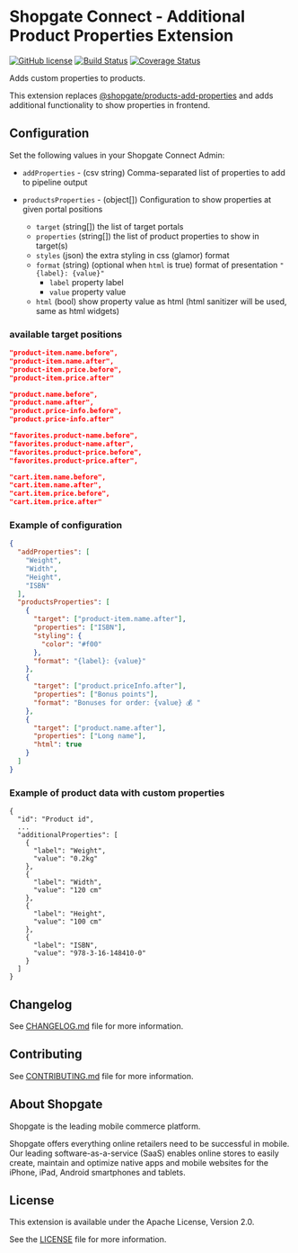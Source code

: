 # Shopgate Connect - Additional Product Properties Extension

[![GitHub license](http://dmlc.github.io/img/apache2.svg)](LICENSE)
[![Build Status](https://travis-ci.org/shopgate/ext-products-add-properties.svg?branch=master)](https://travis-ci.org/shopgate/ext-magento-favorites)
[![Coverage Status](https://coveralls.io/repos/github/shopgate/ext-products-add-properties/badge.svg?branch=master)](https://coveralls.io/github/shopgate/ext-products-add-properties?branch=master)

Adds custom properties to products.

This extension replaces [@shopgate/products-add-properties](https://github.com/shopgate/ext-products-add-properties) and adds additional functionality to show properties in frontend.

## Configuration

Set the following values in your Shopgate Connect Admin:

* `addProperties` - (csv string) Comma-separated list of properties to add to pipeline output
* `productsProperties` - (object[]) Configuration to show properties at given portal positions

    * `target` (string[]) the list of target portals
    * `properties` (string[]) the list of product properties to show in target(s)
    * `styles` (json) the extra styling in css (glamor) format
    * `format` (string) (optional when `html` is true) format of presentation `"{label}: {value}"`
        - `label` property label
        - `value` property value
    * `html` (bool) show property value as html (html sanitizer will be used, same as html widgets)

### available target positions

```json
"product-item.name.before",
"product-item.name.after",
"product-item.price.before",
"product-item.price.after"

"product.name.before",
"product.name.after",
"product.price-info.before",
"product.price-info.after"

"favorites.product-name.before",
"favorites.product-name.after",
"favorites.product-price.before",
"favorites.product-price.after",

"cart.item.name.before",
"cart.item.name.after",
"cart.item.price.before",
"cart.item.price.after"
```

### Example of configuration

```json
{
  "addProperties": [
    "Weight",
    "Width",
    "Height",
    "ISBN"
  ],
  "productsProperties": [
    {
      "target": ["product-item.name.after"],
      "properties": ["ISBN"],
      "styling": {
        "color": "#f00"
      },
      "format": "{label}: {value}"
    },
    {
      "target": ["product.priceInfo.after"],
      "properties": ["Bonus points"],
      "format": "Bonuses for order: {value} 💰 "
    },
    {
      "target": ["product.name.after"],
      "properties": ["Long name"],
      "html": true
    }
  ]
}
```

### Example of product data with custom properties

```
{
  "id": "Product id",
  ...
  "additionalProperties": [
    {
      "label": "Weight",
      "value": "0.2kg"
    },
    {
      "label": "Width",
      "value": "120 cm"
    },
    {
      "label": "Height",
      "value": "100 cm"
    },
    {
      "label": "ISBN",
      "value": "978-3-16-148410-0"
    }
  ]
}
```

## Changelog

See [CHANGELOG.md](CHANGELOG.md) file for more information.

## Contributing

See [CONTRIBUTING.md](docs/CONTRIBUTING.md) file for more information.

## About Shopgate

Shopgate is the leading mobile commerce platform.

Shopgate offers everything online retailers need to be successful in mobile. Our leading
software-as-a-service (SaaS) enables online stores to easily create, maintain and optimize native
apps and mobile websites for the iPhone, iPad, Android smartphones and tablets.

## License

This extension is available under the Apache License, Version 2.0.

See the [LICENSE](./LICENSE) file for more information.
